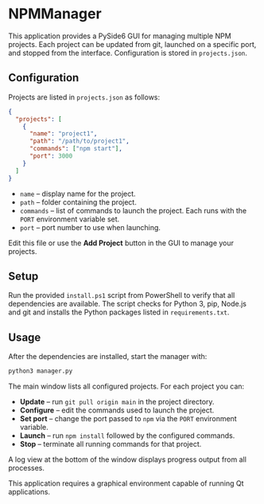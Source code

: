 # NPMManager

This application provides a PySide6 GUI for managing multiple NPM projects. Each
project can be updated from git, launched on a specific port, and stopped from
the interface. Configuration is stored in `projects.json`.

## Configuration

Projects are listed in `projects.json` as follows:

```json
{
  "projects": [
    {
      "name": "project1",
      "path": "/path/to/project1",
      "commands": ["npm start"],
      "port": 3000
    }
  ]
}
```

- `name` – display name for the project.
- `path` – folder containing the project.
- `commands` – list of commands to launch the project. Each runs with the
  `PORT` environment variable set.
- `port` – port number to use when launching.

Edit this file or use the **Add Project** button in the GUI to manage your
projects.

## Setup

Run the provided `install.ps1` script from PowerShell to verify that all
dependencies are available. The script checks for Python 3, pip, Node.js and git
and installs the Python packages listed in `requirements.txt`.

## Usage

After the dependencies are installed, start the manager with:

```bash
python3 manager.py
```

The main window lists all configured projects. For each project you can:

- **Update** – run `git pull origin main` in the project directory.
- **Configure** – edit the commands used to launch the project.
- **Set port** – change the port passed to `npm` via the `PORT` environment
  variable.
- **Launch** – run `npm install` followed by the configured commands.
- **Stop** – terminate all running commands for that project.

A log view at the bottom of the window displays progress output from all
processes.

This application requires a graphical environment capable of running Qt
applications.
